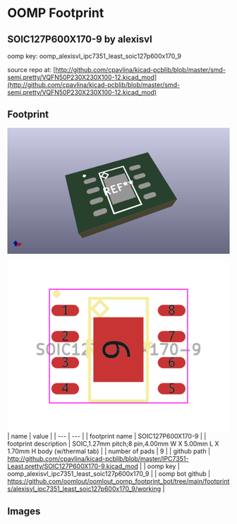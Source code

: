 # OOMP Footprint  
## SOIC127P600X170-9  by alexisvl  
  
oomp key: oomp_alexisvl_ipc7351_least_soic127p600x170_9  
  
source repo at: [http://github.com/cpavlina/kicad-pcblib/blob/master/smd-semi.pretty/VQFN50P230X230X100-12.kicad_mod](http://github.com/cpavlina/kicad-pcblib/blob/master/smd-semi.pretty/VQFN50P230X230X100-12.kicad_mod)  
## Footprint  
  
[![working_kicad_pcb_3d.png](working_kicad_pcb_3d_600.png)](working_kicad_pcb_3d.png)  
  
[![working.png](working_600.png)](working.png)  
| name | value | 
| --- | --- | 
| footprint name | SOIC127P600X170-9 | 
| footprint description | SOIC,1.27mm pitch;8 pin,4.00mm W X 5.00mm L X 1.70mm H body (w/thermal tab) | 
| number of pads | 9 | 
| github path | http://github.com/cpavlina/kicad-pcblib/blob/master/IPC7351-Least.pretty/SOIC127P600X170-9.kicad_mod | 
| oomp key | oomp_alexisvl_ipc7351_least_soic127p600x170_9 | 
| oomp bot github | https://github.com/oomlout/oomlout_oomp_footprint_bot/tree/main/footprints/alexisvl_ipc7351_least_soic127p600x170_9/working | 
## Images  
